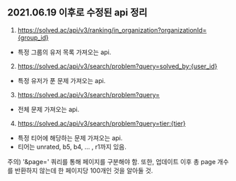 ## 2021.06.19 이후로 수정된 api 정리

1. https://solved.ac/api/v3/ranking/in_organization?organizationId={group_id}
- 특정 그룹의 유저 목록 가져오는 api.

2. https://solved.ac/api/v3/search/problem?query=solved_by:{user_id}
- 특정 유저가 푼 문제 가져오는 api.

3. https://solved.ac/api/v3/search/problem?query=
- 전체 문제 가져오는 api.

4. https://solved.ac/api/v3/search/problem?query=tier:{tier}
- 특정 티어에 해당하는 문제 가져오는 api.
- 티어는 unrated, b5, b4, ... , r1까지 있음.

주의) '&page=' 쿼리를 통해 페이지를 구분해야 함. 또한, 업데이트 이후 총 page 개수를 반환하지 않는데 한 페이지당 100개인 것을 알아둘 것.
